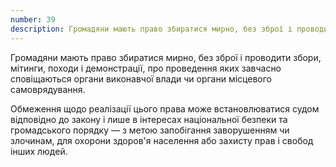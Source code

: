 ```yaml
---
number: 39
description: Громадяни мають право збиратися мирно, без зброї і проводити збори, мітинги, походи і демонстрації, про проведення яких завчасно сповіщаються органи виконавчої влади чи органи місцевого самоврядування...
---
```


Громадяни мають право збиратися мирно, без зброї і проводити збори, мітинги, походи і демонстрації, про проведення яких
завчасно сповіщаються органи виконавчої влади чи органи місцевого самоврядування.

Обмеження щодо реалізації цього права може встановлюватися судом відповідно до закону і лише в інтересах національної
безпеки та громадського порядку — з метою запобігання заворушенням чи злочинам, для охорони здоров'я населення або
захисту прав і свобод інших людей.
